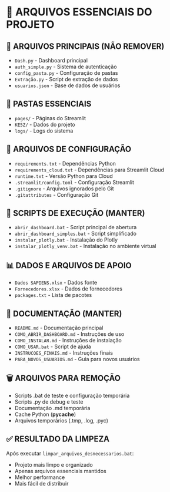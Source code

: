 # 📁 ARQUIVOS ESSENCIAIS DO PROJETO

## 🎯 **ARQUIVOS PRINCIPAIS (NÃO REMOVER)**
- `Dash.py` - Dashboard principal
- `auth_simple.py` - Sistema de autenticação
- `config_pasta.py` - Configuração de pastas
- `Extração.py` - Script de extração de dados
- `usuarios.json` - Base de dados de usuários

## 📂 **PASTAS ESSENCIAIS**
- `pages/` - Páginas do Streamlit
- `KE5Z/` - Dados do projeto
- `logs/` - Logs do sistema

## 🔧 **ARQUIVOS DE CONFIGURAÇÃO**
- `requirements.txt` - Dependências Python
- `requirements_cloud.txt` - Dependências para Streamlit Cloud
- `runtime.txt` - Versão Python para Cloud
- `.streamlit/config.toml` - Configuração Streamlit
- `.gitignore` - Arquivos ignorados pelo Git
- `.gitattributes` - Configuração Git

## 🚀 **SCRIPTS DE EXECUÇÃO (MANTER)**
- `abrir_dashboard.bat` - Script principal de abertura
- `abrir_dashboard_simples.bat` - Script simplificado
- `instalar_plotly.bat` - Instalação do Plotly
- `instalar_plotly_venv.bat` - Instalação no ambiente virtual

## 📊 **DADOS E ARQUIVOS DE APOIO**
- `Dados SAPIENS.xlsx` - Dados fonte
- `Fornecedores.xlsx` - Dados de fornecedores
- `packages.txt` - Lista de pacotes

## 📖 **DOCUMENTAÇÃO (MANTER)**
- `README.md` - Documentação principal
- `COMO_ABRIR_DASHBOARD.md` - Instruções de uso
- `COMO_INSTALAR.md` - Instruções de instalação
- `COMO_USAR.bat` - Script de ajuda
- `INSTRUCOES_FINAIS.md` - Instruções finais
- `PARA_NOVOS_USUARIOS.md` - Guia para novos usuários

## 🗑️ **ARQUIVOS PARA REMOÇÃO**
- Scripts .bat de teste e configuração temporária
- Scripts .py de debug e teste
- Documentação .md temporária
- Cache Python (__pycache__)
- Arquivos temporários (.tmp, .log, .pyc)

## ✅ **RESULTADO DA LIMPEZA**
Após executar `limpar_arquivos_desnecessarios.bat`:
- Projeto mais limpo e organizado
- Apenas arquivos essenciais mantidos
- Melhor performance
- Mais fácil de distribuir




